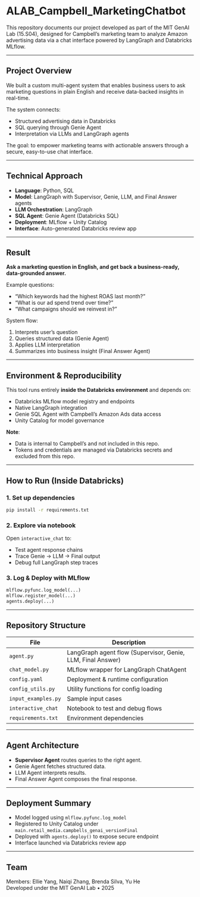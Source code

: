 # ALAB_Campbell_MarketingChatbot

This repository documents our project developed as part of the MIT GenAI Lab (15.S04), designed for Campbell’s marketing team to analyze Amazon advertising data via a chat interface powered by LangGraph and Databricks MLflow.

---

## Project Overview

We built a custom multi-agent system that enables business users to ask marketing questions in plain English and receive data-backed insights in real-time.

The system connects:
- Structured advertising data in Databricks
- SQL querying through Genie Agent
- Interpretation via LLMs and LangGraph agents

The goal: to empower marketing teams with actionable answers through a secure, easy-to-use chat interface.

---

## Technical Approach

- **Language**: Python, SQL 
- **Model**: LangGraph with Supervisor, Genie, LLM, and Final Answer agents  
- **LLM Orchestration**: LangGraph  
- **SQL Agent**: Genie Agent (Databricks SQL)  
- **Deployment**: MLflow + Unity Catalog  
- **Interface**: Auto-generated Databricks review app

---

## Result

**Ask a marketing question in English, and get back a business-ready, data-grounded answer.**

Example questions:
- “Which keywords had the highest ROAS last month?”
- “What is our ad spend trend over time?”
- “What campaigns should we reinvest in?”

System flow:
1. Interprets user’s question
2. Queries structured data (Genie Agent)
3. Applies LLM interpretation
4. Summarizes into business insight (Final Answer Agent)

---

## Environment & Reproducibility

This tool runs entirely **inside the Databricks environment** and depends on:
- Databricks MLflow model registry and endpoints
- Native LangGraph integration
- Genie SQL Agent with Campbell’s Amazon Ads data access
- Unity Catalog for model governance

**Note**:
- Data is internal to Campbell’s and not included in this repo.
- Tokens and credentials are managed via Databricks secrets and excluded from this repo.

---

## How to Run (Inside Databricks)

### 1. Set up dependencies
```bash
pip install -r requirements.txt
```

### 2. Explore via notebook
Open `interactive_chat` to:
- Test agent response chains
- Trace Genie → LLM → Final output
- Debug full LangGraph step traces

### 3. Log & Deploy with MLflow
```python
mlflow.pyfunc.log_model(...)
mlflow.register_model(...)
agents.deploy(...)
```

---

## Repository Structure

| File | Description |
|------|-------------|
| `agent.py`           | LangGraph agent flow (Supervisor, Genie, LLM, Final Answer) |
| `chat_model.py`      | MLflow wrapper for LangGraph ChatAgent |
| `config.yaml`        | Deployment & runtime configuration |
| `config_utils.py`    | Utility functions for config loading |
| `input_examples.py`  | Sample input cases |
| `interactive_chat`   | Notebook to test and debug flows |
| `requirements.txt`   | Environment dependencies |

---

## Agent Architecture

- **Supervisor Agent** routes queries to the right agent.
- Genie Agent fetches structured data.
- LLM Agent interprets results.
- Final Answer Agent composes the final response.

---


## Deployment Summary

- Model logged using `mlflow.pyfunc.log_model`
- Registered to Unity Catalog under `main.retail_media.campbells_genai_versionFinal`
- Deployed with `agents.deploy()` to expose secure endpoint
- Interface launched via Databricks review app

---

## Team

Members: Ellie Yang, Naiqi Zhang, Brenda Silva, Yu He  
Developed under the MIT GenAI Lab • 2025
